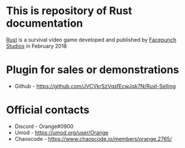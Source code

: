 # This is repository of Rust documentation

[Rust](https://rust.facepunch.com/) is a survival video game developed and published by [Facepunch Studios](https://facepunch.com/) in February 2018

# Plugin for sales or demonstrations
* Github - https://github.com/JVCVkrSzVqsfEcwJqk7N/Rust-Selling

# Official contacts
* Discord - Orange#0900
* Umod - https://umod.org/user/Orange
* Chaoscode - https://www.chaoscode.io/members/orange.2765/
